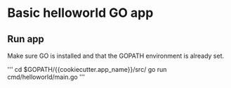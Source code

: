 # Basic helloworld GO app 

## Run app 

Make sure GO is installed and that the GOPATH environment is already set.

'''
cd $GOPATH/{{cookiecutter.app_name}}/src/
go run cmd/helloworld/main.go
'''



